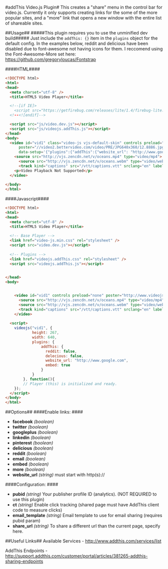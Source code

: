 #addThis Video.js Plugin#
This creates a "share" menu in the control bar for video.js.  Currently it only supports creating links for the some of the more popular sites, and a "more" link that opens a new window with the entire list of shareable sites.

##Usage##
#####This plugin requires you to use the unminified dev build#####
Just include the `addThis: {}` item in the `plugins` object for the default config.  In the examples below, reddit and delicious have been disabled due to font-awesome not having icons for them.  I reccomend using the Font-Awesome-More set here: https://github.com/gregoryloucas/Fontstrap

####HTML####
````html
<!DOCTYPE html>
<html>
<head>
  <meta charset="utf-8" />
  <title>HTML5 Video Player</title>

  <!--[if IE]>
    <script src="https://getfirebug.com/releases/lite/1.4/firebug-lite.js"></script>
  <!--<![endif]-->

  <script src="js/video.dev.js"></script>
  <script src="js/videojs.addThis.js"></script>
</head>
<body>
  <video id="vid1" class="video-js vjs-default-skin" controls preload="auto" width="420" height="236"
      poster="//video2.bettervideo.com/video/PRE/JPG640x360/12.8886.jpg"
      data-setup='{"plugins":{"addThis":{"website_url": "http://www.google.com", "embed": true, "reddit":false,"delicious":false}}}'>
    <source src="http://vjs.zencdn.net/v/oceans.mp4" type="video/mp4">
	  <source src="http://vjs.zencdn.net/v/oceans.webm" type="video/webm">
	  <track kind="captions" src="/vtt/captions.vtt" srclang="en" label="English"></track>
    <p>Video Playback Not Supported</p>
  </video>
  
</body>
</html>
````
####Javascript####
````html
<!DOCTYPE html>
<html>
<head>
  <meta charset="utf-8" />
  <title>HTML5 Video Player</title>
  
  <!-- Base Player -->
  <link href="video-js.min.css" rel="stylesheet" />
  <script src="video.dev.js"></script>
  
  <!-- Plugins -->
  <link href="videojs.addThis.css" rel="stylesheet" />
  <script src="videojs.addThis.js"></script>
  

</head>
<body>


  	<video id="vid1" controls preload="none" poster="http://www.videojs.com/img/poster.jpg" class="video-js vjs-default-skin" >
	  <source src="http://vjs.zencdn.net/v/oceans.mp4" type="video/mp4">
	  <source src="http://vjs.zencdn.net/v/oceans.webm" type="video/webm">
	  <track kind="captions" src="/vtt/captions.vtt" srclang="en" label="English"></track>
	</video>
  
  <script>
	videojs("vid1", {
			height: 267,
			width: 640,
			plugins: {
				addThis: {
				  reddit: false,
				  delecious: false,
				  website_url: "http://www.google.com",
				  embed: true
				}
			}
		}, function(){
		// Player (this) is initialized and ready.
	});
  </script>
</body>
</html>
````

##Options##
####Enable links: ####
- **facebook** *(boolean)*
- **twitter** *(boolean)*
- **googleplus** *(boolean)*
- **linkedin** *(boolean)*
- **pinterest** *(boolean)*
- **delicious** *(boolean)*
- **reddit** *(boolean)*
- **email** *(boolean)*
- **embed** *(boolean)*
- **more** *(boolean)*
- **website_url** *(string)* must start with http(s)://

####Configuration: ####
- **pubid** *(string)* Your publisher profile ID (analytics). (NOT REQUIRED to use this plugin)
- **ct** *(string)* Enable click tracking (shared page must have AddThis client code to measure clicks)
- **email_template** *(string)* Email template to use for email sharing (requires pubid param)
- **share_url** *(string)* To share a different url than the current page, specify here.

##Useful Links##
Available Services - http://www.addthis.com/services/list

AddThis Endpoints - http://support.addthis.com/customer/portal/articles/381265-addthis-sharing-endpoints

